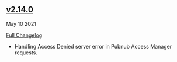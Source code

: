 ## [v2.14.0](https://github.com/pubnub/c-core/releases/tag/v2.14.0)
May 10 2021

[Full Changelog](https://github.com/pubnub/c-core/compare/v2.13.0...v2.14.0)

- Handling Access Denied server error in Pubnub Access Manager requests. 


